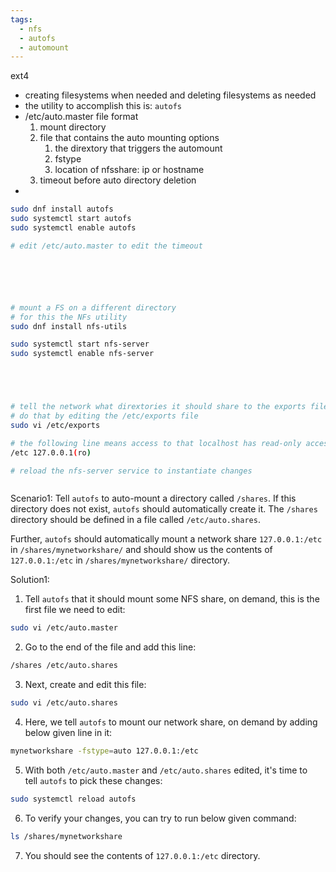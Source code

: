 ```yaml
---
tags:
  - nfs
  - autofs
  - automount
---
```

ext4
- creating filesystems when needed and deleting filesystems as needed
- the utility to accomplish this is: `autofs`
- /etc/auto.master  file format 
	1. mount directory
	2. file that contains the auto mounting options 
		1.  the dirextory that triggers the automount 
		2. fstype
		3. location of nfsshare: ip or hostname 
	3. timeout before auto directory deletion 
- 
```bash
sudo dnf install autofs 
sudo systemctl start autofs 
sudo systemctl enable autofs 

# edit /etc/auto.master to edit the timeout 






# mount a FS on a different directory 
# for this the NFs utility
sudo dnf install nfs-utils 

sudo systemctl start nfs-server
sudo systemctl enable nfs-server





# tell the network what dirextories it should share to the exports file
# do that by editing the /etc/exports file 
sudo vi /etc/exports

# the following line means access to that localhost has read-only acces to the etc directory 
/etc 127.0.0.1(ro)

# reload the nfs-server service to instantiate changes



```


Scenario1: 
Tell `autofs` to auto-mount a directory called `/shares`. If this directory does not exist, `autofs` should automatically create it. The `/shares` directory should be defined in a file called `/etc/auto.shares`.


Further, `autofs` should automatically mount a network share `127.0.0.1:/etc` in `/shares/mynetworkshare/` and should show us the contents of `127.0.0.1:/etc` in `/shares/mynetworkshare/` directory.

Solution1:
1. Tell `autofs` that it should mount some NFS share, on demand, this is the first file we need to edit:  
```sh
sudo vi /etc/auto.master
```
  
2. Go to the end of the file and add this line:  
```sh
/shares /etc/auto.shares
```

3. Next, create and edit this file:  
```sh
sudo vi /etc/auto.shares
```
  
4. Here, we tell `autofs` to mount our network share, on demand by adding below given line in it:  
```sh
mynetworkshare -fstype=auto 127.0.0.1:/etc
```

5. With both `/etc/auto.master` and `/etc/auto.shares` edited, it's time to tell `autofs` to pick these changes:  
```sh
sudo systemctl reload autofs
```

6. To verify your changes, you can try to run below given command:  
```sh
ls /shares/mynetworkshare
```

7. You should see the contents of `127.0.0.1:/etc` directory.